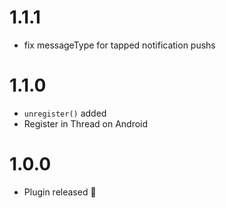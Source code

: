 # 1.1.1

- fix messageType for tapped notification pushs

# 1.1.0

- `unregister()` added
- Register in Thread on Android

# 1.0.0

- Plugin released 🎉
